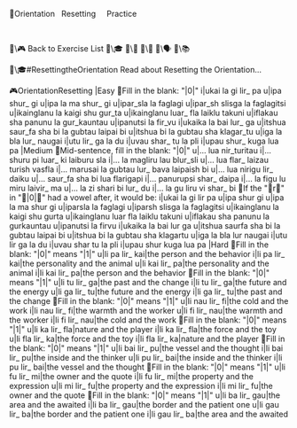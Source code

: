 📛Orientation
&nbsp; Resetting
&nbsp; &nbsp; Practice

&nbsp;

🔗\🎮 Back to Exercise List
🔗\🎓
🔗\📖
🔗\🌳
🔗\🗣️
🔗\📚

🔗\🎓#ResettingtheOrientation Read about Resetting the Orientation...

🎮OrientationResetting
|Easy
🔹Fill in the blank: "|0|"
i|ukai la gi lir_ pa
u|ipa shur_ gi
u|ipa la ma shur_ gi
u|ipar_sla la faglagi
u|ipar_sh slisga la faglagitsi
u|ikainglanu la kaigi shu gur_ta
u|ikainglanu luar_ fla laiklu takuni
u|iflakau sha panunu la gur_kauntau
u|ipanutsi la fir_vu
i|ukaika la bai lur_ ga
u|itshua saur_fa sha bi la gubtau laipai bi
u|itshua bi la gubtau sha klagar_tu
u|iga la bla lur_ naugai
i|utu lir_ ga la du
i|uvau shar_ tu la pli
i|upau shur_ kuga lua pa
|Medium
🔹Mid-sentence, fill in the blank: "|0|"
u|... lua nir_turitau
i|... shuru pi luar_ ki laiburu sla
i|... la magliru lau blur_sli
u|... lua flar_ laizau turish vasfla
i|... marusai la gubtau lur_ bava laipaish bi
u|... lua nirigu lir_ daiku
u|... saur_fa sha bi lua flarigapi
i|... panurupsi shar_ daipa
i|... la figu lu miru laivir_ ma
u|... la zi shari bi lur_ du
i|... la gu liru vi shar_ bi
🔹If the "🎏r💬" in "🎏|0|💬" had a vowel after, it would be:
i|ukai la gi lir pa
u|ipa shur gi
u|ipa la ma shur gi
u|iparsla la faglagi
u|iparsh slisga la faglagitsi
u|ikainglanu la kaigi shu gurta
u|ikainglanu luar fla laiklu takuni
u|iflakau sha panunu la gurkauntau
u|ipanutsi la firvu
i|ukaika la bai lur ga
u|itshua saurfa sha bi la gubtau laipai bi
u|itshua bi la gubtau sha klagartu
u|iga la bla lur naugai
i|utu lir ga la du
i|uvau shar tu la pli
i|upau shur kuga lua pa
|Hard
🔹Fill in the blank: "|0|" means "|1|"
u|li pa lir_ kai|the person and the behavior
i|li pa lir_ kai|the personality and the animal
u|li kai lir_ pa|the personality and the animal
i|li kai lir_ pa|the person and the behavior
🔹Fill in the blank: "|0|" means "|1|"
u|li tu lir_ ga|the past and the change
i|li tu lir_ ga|the future and the energy
u|li ga lir_ tu|the future and the energy
i|li ga lir_ tu|the past and the change
🔹Fill in the blank: "|0|" means "|1|"
u|li nau lir_ fi|the cold and the work
i|li nau lir_ fi|the warmth and the worker
u|li fi lir_ nau|the warmth and the worker
i|li fi lir_ nau|the cold and the work
🔹Fill in the blank: "|0|" means "|1|"
u|li ka lir_ fla|nature and the player
i|li ka lir_ fla|the force and the toy
u|li fla lir_ ka|the force and the toy
i|li fla lir_ ka|nature and the player
🔹Fill in the blank: "|0|" means "|1|"
u|li bai lir_ pu|the vessel and the thought
i|li bai lir_ pu|the inside and the thinker
u|li pu lir_ bai|the inside and the thinker
i|li pu lir_ bai|the vessel and the thought
🔹Fill in the blank: "|0|" means "|1|"
u|li fu lir_ mi|the owner and the quote
i|li fu lir_ mi|the property and the expression
u|li mi lir_ fu|the property and the expression
i|li mi lir_ fu|the owner and the quote
🔹Fill in the blank: "|0|" means "|1|"
u|li ba lir_ gau|the area and the awaited
i|li ba lir_ gau|the border and the patient one
u|li gau lir_ ba|the border and the patient one
i|li gau lir_ ba|the area and the awaited
